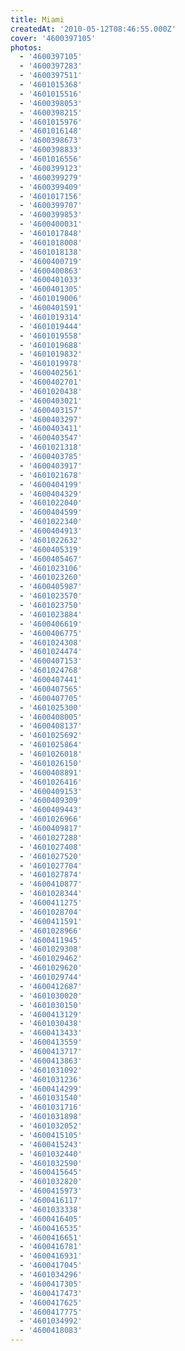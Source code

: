 ```yaml
---
title: Miami
createdAt: '2010-05-12T08:46:55.000Z'
cover: '4600397105'
photos:
  - '4600397105'
  - '4600397283'
  - '4600397511'
  - '4601015368'
  - '4601015516'
  - '4600398053'
  - '4600398215'
  - '4601015976'
  - '4601016148'
  - '4600398673'
  - '4600398833'
  - '4601016556'
  - '4600399123'
  - '4600399279'
  - '4600399409'
  - '4601017156'
  - '4600399707'
  - '4600399853'
  - '4600400031'
  - '4601017848'
  - '4601018008'
  - '4601018138'
  - '4600400719'
  - '4600400863'
  - '4600401033'
  - '4600401305'
  - '4601019006'
  - '4600401591'
  - '4601019314'
  - '4601019444'
  - '4601019558'
  - '4601019688'
  - '4601019832'
  - '4601019978'
  - '4600402561'
  - '4600402701'
  - '4601020438'
  - '4600403021'
  - '4600403157'
  - '4600403297'
  - '4600403411'
  - '4600403547'
  - '4601021318'
  - '4600403785'
  - '4600403917'
  - '4601021678'
  - '4600404199'
  - '4600404329'
  - '4601022040'
  - '4600404599'
  - '4601022340'
  - '4600404913'
  - '4601022632'
  - '4600405319'
  - '4600405467'
  - '4601023106'
  - '4601023260'
  - '4600405987'
  - '4601023570'
  - '4601023750'
  - '4601023884'
  - '4600406619'
  - '4600406775'
  - '4601024308'
  - '4601024474'
  - '4600407153'
  - '4601024768'
  - '4600407441'
  - '4600407565'
  - '4600407705'
  - '4601025300'
  - '4600408005'
  - '4600408137'
  - '4601025692'
  - '4601025864'
  - '4601026018'
  - '4601026150'
  - '4600408891'
  - '4601026416'
  - '4600409153'
  - '4600409309'
  - '4600409443'
  - '4601026966'
  - '4600409817'
  - '4601027288'
  - '4601027408'
  - '4601027520'
  - '4601027704'
  - '4601027874'
  - '4600410877'
  - '4601028344'
  - '4600411275'
  - '4601028704'
  - '4600411591'
  - '4601028966'
  - '4600411945'
  - '4601029308'
  - '4601029462'
  - '4601029620'
  - '4601029744'
  - '4600412687'
  - '4601030020'
  - '4601030150'
  - '4600413129'
  - '4601030438'
  - '4600413433'
  - '4600413559'
  - '4600413717'
  - '4600413863'
  - '4601031092'
  - '4601031236'
  - '4600414299'
  - '4601031540'
  - '4601031716'
  - '4601031898'
  - '4601032052'
  - '4600415105'
  - '4600415243'
  - '4601032440'
  - '4601032590'
  - '4600415645'
  - '4601032820'
  - '4600415973'
  - '4600416117'
  - '4601033338'
  - '4600416405'
  - '4600416535'
  - '4600416651'
  - '4600416781'
  - '4600416931'
  - '4600417045'
  - '4601034296'
  - '4600417305'
  - '4600417473'
  - '4600417625'
  - '4600417775'
  - '4601034992'
  - '4600418083'
---
```


